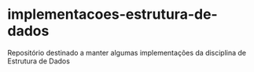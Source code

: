 # implementacoes-estrutura-de-dados
Repositório destinado a manter algumas implementações da disciplina de Estrutura de Dados
